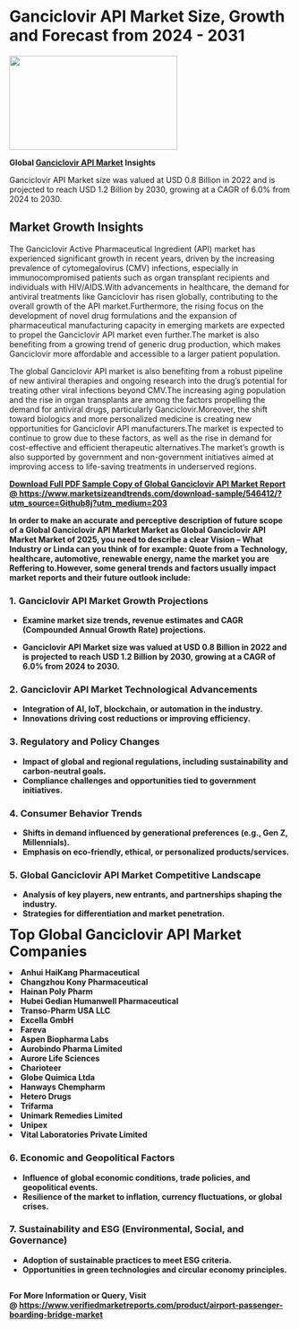 <H1>Ganciclovir API Market Size, Growth and Forecast from 2024 - 2031</H1><img class="aligncenter size-medium wp-image-584254" src="https://thirdeyenews.in/wp-content/uploads/2024/09/Global-Market-Research-300x168.jpeg" alt="" width="300" height="168" /><p><strong>Global&nbsp;<a href="https://www.marketsizeandtrends.com/download-sample/546412/?utm_source=Github8j?utm_medium=203">Ganciclovir API Market</a> Insights</strong></p><p>Ganciclovir API Market size was valued at USD 0.8 Billion in 2022 and is projected to reach USD 1.2 Billion by 2030, growing at a CAGR of 6.0% from 2024 to 2030.</p><p><h2>Market Growth Insights</h2> <p>The Ganciclovir Active Pharmaceutical Ingredient (API) market has experienced significant growth in recent years, driven by the increasing prevalence of cytomegalovirus (CMV) infections, especially in immunocompromised patients such as organ transplant recipients and individuals with HIV/AIDS.With advancements in healthcare, the demand for antiviral treatments like Ganciclovir has risen globally, contributing to the overall growth of the API market.Furthermore, the rising focus on the development of novel drug formulations and the expansion of pharmaceutical manufacturing capacity in emerging markets are expected to propel the Ganciclovir API market even further.The market is also benefiting from a growing trend of generic drug production, which makes Ganciclovir more affordable and accessible to a larger patient population.</p> <p><strong><a href="#"></a></strong></p> <p>The global Ganciclovir API market is also benefiting from a robust pipeline of new antiviral therapies and ongoing research into the drug’s potential for treating other viral infections beyond CMV.The increasing aging population and the rise in organ transplants are among the factors propelling the demand for antiviral drugs, particularly Ganciclovir.Moreover, the shift toward biologics and more personalized medicine is creating new opportunities for Ganciclovir API manufacturers.The market is expected to continue to grow due to these factors, as well as the rise in demand for cost-effective and efficient therapeutic alternatives.The market’s growth is also supported by government and non-government initiatives aimed at improving access to life-saving treatments in underserved regions.</p> <p><strong><a href="#"></p><p><span class=""><strong>Download Full PDF Sample Copy of Global Ganciclovir API Market Report</strong> @ <a href="https://www.marketsizeandtrends.com/download-sample/546412/?utm_source=Github8j?utm_medium=203" target="_blank">https://www.marketsizeandtrends.com/download-sample/546412/?utm_source=Github8j?utm_medium=203</a></span></p><p>In order to make an accurate and perceptive description of future scope of a Global&nbsp;Ganciclovir API Market Market as Global&nbsp;Ganciclovir API Market Market of 2025, you need to describe a clear Vision &ndash; What Industry or Linda can you think of for example: Quote from a Technology, healthcare, automotive, renewable energy, name the market you are Reffering to.However, some general trends and factors usually impact market reports and their future outlook include:</p><h3>1.&nbsp;<strong>Ganciclovir API Market Growth Projections</strong></h3><ul><li>Examine market size trends, revenue estimates and CAGR (Compounded Annual Growth Rate) projections.</li><li><p>Ganciclovir API Market size was valued at USD 0.8 Billion in 2022 and is projected to reach USD 1.2 Billion by 2030, growing at a CAGR of 6.0% from 2024 to 2030.</p></li></ul><h3>2.&nbsp;<strong>Ganciclovir API Market Technological Advancements</strong></h3><ul><li>Integration of AI, IoT, blockchain, or automation in the industry.</li><li>Innovations driving cost reductions or improving efficiency.</li></ul><h3>3.&nbsp;<strong>Regulatory and Policy Changes</strong></h3><ul><li>Impact of global and regional regulations, including sustainability and carbon-neutral goals.</li><li>Compliance challenges and opportunities tied to government initiatives.</li></ul><h3>4.&nbsp;<strong>Consumer Behavior Trends</strong></h3><ul><li>Shifts in demand influenced by generational preferences (e.g., Gen Z, Millennials).</li><li>Emphasis on eco-friendly, ethical, or personalized products/services.</li></ul><h3>5.&nbsp;<strong>Global Ganciclovir API Market Competitive Landscape</strong></h3><ul><li>Analysis of key players, new entrants, and partnerships shaping the industry.</li><li>Strategies for differentiation and market penetration.</li></ul><p data-pm-slice="1 1 []"><span style="color: inherit; font-family: inherit; font-size: 25px;">Top Global Ganciclovir API Market Companies</span></p><div class="" data-test-id=""><p><li>Anhui HaiKang Pharmaceutical</li><li> Changzhou Kony Pharmaceutical</li><li> Hainan Poly Pharm</li><li> Hubei Gedian Humanwell Pharmaceutical</li><li> Transo-Pharm USA LLC</li><li> Excella GmbH</li><li> Fareva</li><li> Aspen Biopharma Labs</li><li> Aurobindo Pharma Limited</li><li> Aurore Life Sciences</li><li> Charioteer</li><li> Globe Quimica Ltda</li><li> Hanways Chempharm</li><li> Hetero Drugs</li><li> Trifarma</li><li> Unimark Remedies Limited</li><li> Unipex</li><li> Vital Laboratories Private Limited</li></p></div><h3>6.&nbsp;<strong>Economic and Geopolitical Factors</strong></h3><ul><li>Influence of global economic conditions, trade policies, and geopolitical events.</li><li>Resilience of the market to inflation, currency fluctuations, or global crises.</li></ul><h3>7.&nbsp;<strong>Sustainability and ESG (Environmental, Social, and Governance)</strong></h3><ul><li>Adoption of sustainable practices to meet ESG criteria.</li><li>Opportunities in green technologies and circular economy principles.</li></ul><h2><strong style="font-size: 14px;">For More Information or Query, Visit @&nbsp;</strong><a style="background-color: #ffffff; font-size: 14px;" href="https://www.marketsizeandtrends.com/report/ganciclovir-api-market/" target="_blank">https://www.verifiedmarketreports.com/product/airport-passenger-boarding-bridge-market</a></h2>